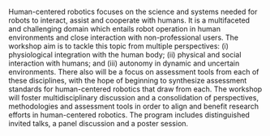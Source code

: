 <p>
Human-centered robotics focuses on the science and systems needed for robots to
interact, assist and cooperate with humans. It is a multifaceted and
challenging domain which entails robot operation in human environments and
close interaction with non-professional users. The workshop aim is to tackle
this topic from multiple perspectives: (i) physiological integration with the
human body; (ii) physical and social interaction with humans; and (iii)
autonomy in dynamic and uncertain environments. There also will be a focus on
assessment tools from each of these disciplines, with the hope of beginning to
synthesize assessment standards for human-centered robotics that draw from
each. The workshop will foster multidisciplinary discussion and a consolidation
of perspectives, methodologies and assessment tools in order to align and
benefit research efforts in human-centered robotics. The program includes
distinguished invited talks, a panel discussion and a poster session.
<p>
